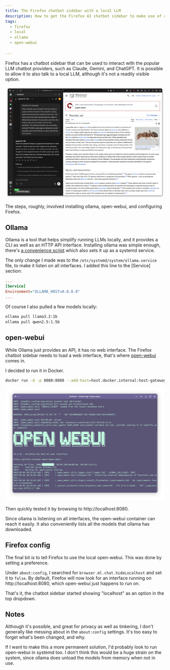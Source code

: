 ```yaml
---
title: The Firefox chatbot sidebar with a local LLM
description: How to get the Firefox AI chatbot sidebar to make use of a local open-webui talking to ollama
tags:
  - firefox
  - local
  - ollama
  - open-webui

---
```


Firefox has a chatbot sidebar that can be used to interact with the popular LLM chatbot providers, such as Claude, Gemini, and ChatGPT. It is possible to allow it to also talk to a local LLM, although it's not a readily visible option. 

![Firefox running open-webui with ollama](/assets/images/firefox-local-chatbot-ollama/001.png)

The steps, roughly, involved installing ollama, open-webui, and configuring Firefox. 


## Ollama

Ollama is a tool that helps simplify running LLMs locally, and it provides a CLI as well as an HTTP API interface. Installing ollama was simple enough, there's [a convenience script](https://github.com/ollama/ollama/blob/main/docs/linux.md) which also sets it up as a systemd service. 

The only change I made was to the `/etc/systemd/system/ollama.service` file, to make it listen on all interfaces. I added this line to the [Service] section:

```ini
...
[Service]
Environment="OLLAMA_HOST=0.0.0.0"
...
```

Of course I also pulled a few models locally:

```bash
ollama pull llama3.2:1b
ollama pull qwen2.5:1.5b
```

## open-webui

While Ollama just provides an API, it has no web interface. The Firefox chatbot sidebar needs to load a web interface, that's where [open-webui](https://github.com/open-webui/open-webui) comes in. 

I decided to run it in Docker. 

```bash
docker run -d -p 8080:8080 --add-host=host.docker.internal:host-gateway -v open-webui:/app/backend/data --name open-webui --restart always ghcr.io/open-webui/open-webui:main
```

![open-webui running in Docker](/assets/images/firefox-local-chatbot-ollama/002.png)

Then quickly tested it by browsing to http://localhost:8080. 

Since ollama is listening on all interfaces, the open-webui container can reach it easily. It also conveniently lists all the models that ollama has downloaded.


## Firefox config

The final bit is to tell Firefox to use the local open-webui. This was done by setting a preference. 

Under `about:config`, I searched for `browser.ml.chat.hideLocalhost` and set it to `false`. By default, Firefox will now look for an interface running on http://localhost:8080, which open-webui just happens to run on. 

That's it, the chatbot sidebar started showing "localhost" as an option in the top dropdown. 

## Notes

Although it's possible, and great for privacy as well as tinkering, I don't generally like messing about in the `about:config` settings. It's too easy to forget what's been changed, and why. 

If I want to make this a more permanent solution, I'd probably look to run open-webui in systemd too. I don't think this would be a huge strain on the system, since ollama does unload the models from memory when not in use. 

